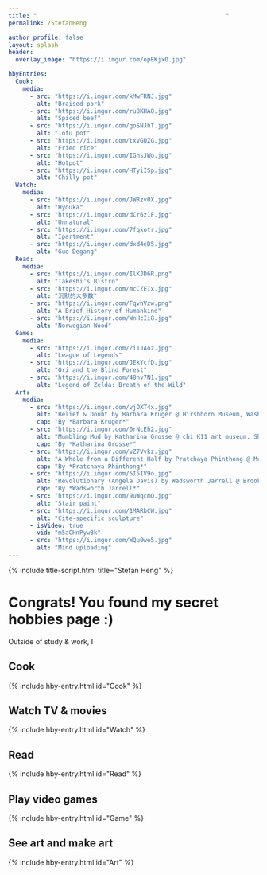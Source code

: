 ```yaml
---
title: "　　　　　　　　　　　　　　　　　　　　　　　　　　　　　　　　"
permalink: /StefanHeng

author_profile: false
layout: splash
header:
  overlay_image: "https://i.imgur.com/opEKjxO.jpg"

hbyEntries:
  Cook:
    media:
      - src: "https://i.imgur.com/kMwFRNJ.jpg"
        alt: "Braised pork"
      - src: "https://i.imgur.com/ru8KHA8.jpg"
        alt: "Spiced beef"
      - src: "https://i.imgur.com/goSNJhT.jpg"
        alt: "Tofu pot"
      - src: "https://i.imgur.com/txVGUZG.jpg"
        alt: "Fried rice"
      - src: "https://i.imgur.com/IGhsJWo.jpg"
        alt: "Hotpot"
      - src: "https://i.imgur.com/HTyiISp.jpg"
        alt: "Chilly pot"
  Watch:
    media:
      - src: "https://i.imgur.com/JWRzv0X.jpg"
        alt: "Hyouka"
      - src: "https://i.imgur.com/dCr6z1F.jpg"
        alt: "Unnatural"
      - src: "https://i.imgur.com/7fqxotr.jpg"
        alt: "Ipartment"
      - src: "https://i.imgur.com/dxd4eD5.jpg"
        alt: "Guo Degang"
  Read:
    media:
      - src: "https://i.imgur.com/IlKJD6R.png"
        alt: "Takeshi's Bistro"
      - src: "https://i.imgur.com/mcCZEIx.jpg"
        alt: "沉默的大多数"
      - src: "https://i.imgur.com/FqvhVzw.png"
        alt: "A Brief History of Humankind"
      - src: "https://i.imgur.com/WnHcIi8.jpg"
        alt: "Norwegian Wood"
  Game:
    media:
      - src: "https://i.imgur.com/Zi1JAoz.jpg"
        alt: "League of Legends"
      - src: "https://i.imgur.com/JEkYcfD.jpg"
        alt: "Ori and the Blind Forest"
      - src: "https://i.imgur.com/48nv7N1.jpg"
        alt: "Legend of Zelda: Breath of the Wild"
  Art:
    media:
      - src: "https://i.imgur.com/vjOXT4x.jpg"
        alt: "Belief & Doubt by Barbara Kruger @ Hirshhorn Museum, Washington, D.C., US"
        cap: "By *Barbara Kruger*"
      - src: "https://i.imgur.com/0rNcEh2.jpg"
        alt: "Mumbling Mud by Katharina Grosse @ chi K11 art museum, Shanghai, China"
        cap: "By *Katharina Grosse*"
      - src: "https://i.imgur.com/vZ7Vvkz.jpg"
        alt: "A Whole from a Different Half by Pratchaya Phinthong @ Museum of Modern Art, San Francisco, US"
        cap: "By *Pratchaya Phinthong*"
      - src: "https://i.imgur.com/5I5IV9o.jpg"
        alt: "Revolutionary (Angela Davis) by Wadsworth Jarrell @ Brooklyn Museum, New York, US"
        cap: "By *Wadsworth Jarrell*"
      - src: "https://i.imgur.com/9uWqcmQ.jpg"
        alt: "Stair paint"
      - src: "https://i.imgur.com/1MARbCW.jpg"
        alt: "Cite-specific sculpture"
      - isVideo: true
        vid: "m5aCHnPyw3k"
      - src: "https://i.imgur.com/WQu0we5.jpg"
        alt: "Mind uploading"
---
```

{% include title-script.html title="Stefan Heng" %}

# Congrats! You found my secret hobbies page :)

Outside of study & work, I

## Cook
{% include hby-entry.html id="Cook" %}


## Watch TV & movies
{% include hby-entry.html id="Watch" %}


## Read
{% include hby-entry.html id="Read" %}


## Play video games
{% include hby-entry.html id="Game" %}


## See art and make art
{% include hby-entry.html id="Art" %}
